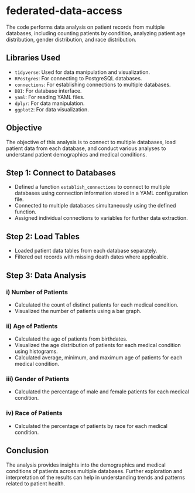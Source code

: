 # federated-data-access
The code performs data analysis on patient records from multiple databases, including counting patients by condition, analyzing patient age distribution, gender distribution, and race distribution.

## Libraries Used
- `tidyverse`: Used for data manipulation and visualization.
- `RPostgres`: For connecting to PostgreSQL databases.
- `connections`: For establishing connections to multiple databases.
- `DBI`: For database interface.
- `yaml`: For reading YAML files.
- `dplyr`: For data manipulation.
- `ggplot2`: For data visualization.

## Objective
The objective of this analysis is to connect to multiple databases, load patient data from each database, and conduct various analyses to understand patient demographics and medical conditions.

## Step 1: Connect to Databases
- Defined a function `establish_connections` to connect to multiple databases using connection information stored in a YAML configuration file.
- Connected to multiple databases simultaneously using the defined function.
- Assigned individual connections to variables for further data extraction.

## Step 2: Load Tables
- Loaded patient data tables from each database separately.
- Filtered out records with missing death dates where applicable.

## Step 3: Data Analysis
### i) Number of Patients
- Calculated the count of distinct patients for each medical condition.
- Visualized the number of patients using a bar graph.

### ii) Age of Patients
- Calculated the age of patients from birthdates.
- Visualized the age distribution of patients for each medical condition using histograms.
- Calculated average, minimum, and maximum age of patients for each medical condition.

### iii) Gender of Patients
- Calculated the percentage of male and female patients for each medical condition.

### iv) Race of Patients
- Calculated the percentage of patients by race for each medical condition.

## Conclusion
The analysis provides insights into the demographics and medical conditions of patients across multiple databases. Further exploration and interpretation of the results can help in understanding trends and patterns related to patient health.
